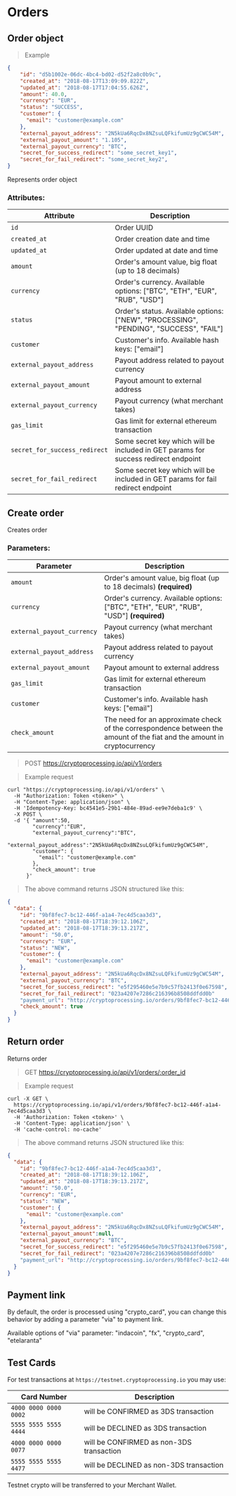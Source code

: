 # Orders

## Order object

> Example

```json
{
    "id": "d5b1002e-06dc-4bc4-bd02-d52f2a8c0b9c",
    "created_at": "2018-08-17T13:09:09.822Z",
    "updated_at": "2018-08-17T17:04:55.626Z",
    "amount": 40.0,
    "currency": "EUR",
    "status": "SUCCESS",
    "customer": {
      "email": "customer@example.com"
    },
    "external_payout_address": "2N5kUa6RqcDx8NZsuLQFkifumUz9gCWC54M",
    "external_payout_amount": "1.105",
    "external_payout_currency": "BTC",
    "secret_for_success_redirect": "some_secret_key1",
    "secret_for_fail_redirect": "some_secret_key2",
}
```

Represents order object
 
### Attributes:

Attribute | Description
--------- | -----------
`id` | Order UUID
`created_at` | Order creation date and time
`updated_at` | Order updated at date and time
`amount` | Order's amount value, big float (up to 18 decimals)
`currency` | Order's currency. Available options: ["BTC", "ETH", "EUR", "RUB", "USD"]
`status` | Order's status. Available options: ["NEW", "PROCESSING", "PENDING", "SUCCESS", "FAIL"]
`customer` | Customer's info. Available hash keys: ["email"]
`external_payout_address` | Payout address related to payout currency
`external_payout_amount` | Payout amount to external address
`external_payout_currency` | Payout currency (what merchant takes)
`gas_limit` | Gas limit for external ethereum transaction
`secret_for_success_redirect` | Some secret key which will be included in GET params for success redirect endpoint
`secret_for_fail_redirect` | Some secret key which will be included in GET params for fail redirect endpoint


## Create order

Creates order

### Parameters:

Parameter | Description
--------- | -----------
`amount` | Order's amount value, big float (up to 18 decimals) **(required)**
`currency` | Order's currency. Available options: ["BTC", "ETH", "EUR", "RUB", "USD"] **(required)**
`external_payout_currency` | Payout currency (what merchant takes)
`external_payout_address` | Payout address related to payout currency
`external_payout_amount` | Payout amount to external address
`gas_limit` | Gas limit for external ethereum transaction
`customer` | Customer's info. Available hash keys: ["email"]
`check_amount` | The need for an approximate check of the correspondence between the amount of the fiat and the amount in cryptocurrency

> POST https://cryptoprocessing.io/api/v1/orders

> Example request

```shell
curl "https://cryptoprocessing.io/api/v1/orders" \
  -H "Authorization: Token <token>" \
  -H "Content-Type: application/json" \
  -H 'Idempotency-Key: bc4541e5-29b1-484e-89ad-ee9e7deba1c9' \
  -X POST \
  -d '{ "amount":50,
        "currency":"EUR",
        "external_payout_currency":"BTC",
        "external_payout_address":"2N5kUa6RqcDx8NZsuLQFkifumUz9gCWC54M",
        "customer": {
          "email": "customer@example.com"
        },
        "check_amount": true
      }'
```

> The above command returns JSON structured like this:

```json
{
  "data": {
    "id": "9bf8fec7-bc12-446f-a1a4-7ec4d5caa3d3",
    "created_at": "2018-08-17T18:39:12.106Z",
    "updated_at": "2018-08-17T18:39:13.217Z",
    "amount": "50.0",
    "currency": "EUR",
    "status": "NEW",
    "customer": {
      "email": "customer@example.com"
    },
    "external_payout_address": "2N5kUa6RqcDx8NZsuLQFkifumUz9gCWC54M",
    "external_payout_currency": "BTC",
    "secret_for_success_redirect": "e5f295460e5e7b9c57fb2413f0e67598",
    "secret_for_fail_redirect": "023a4207e7286c216396b8508ddfdd0b"
    "payment_url": "http://cryptoprocessing.io/orders/9bf8fec7-bc12-446f-a1a4-7ec4d5caa3d3/pay",
    "check_amount": true
  }
}
```


## Return order

Returns order

> GET https://cryptoprocessing.io/api/v1/orders/:order_id

> Example request

```shell
curl -X GET \
  https://cryptoprocessing.io/api/v1/orders/9bf8fec7-bc12-446f-a1a4-7ec4d5caa3d3 \
  -H 'Authorization: Token <token>' \
  -H 'Content-Type: application/json' \
  -H 'cache-control: no-cache'
```

> The above command returns JSON structured like this:

```json
{
  "data": {
    "id": "9bf8fec7-bc12-446f-a1a4-7ec4d5caa3d3",
    "created_at": "2018-08-17T18:39:12.106Z",
    "updated_at": "2018-08-17T18:39:13.217Z",
    "amount": "50.0",
    "currency": "EUR",
    "status": "NEW",
    "customer": {
      "email": "customer@example.com"
    },
    "external_payout_address": "2N5kUa6RqcDx8NZsuLQFkifumUz9gCWC54M",
    "external_payout_amount":null,
    "external_payout_currency": "BTC",
    "secret_for_success_redirect": "e5f295460e5e7b9c57fb2413f0e67598",
    "secret_for_fail_redirect": "023a4207e7286c216396b8508ddfdd0b"
    "payment_url": "http://cryptoprocessing.io/orders/9bf8fec7-bc12-446f-a1a4-7ec4d5caa3d3/pay"
  }
}
```

## Payment link

By default, the order is processed using "crypto_card", you can change this behavior by adding a parameter "via" to payment link.

Available options of "via" parameter: "indacoin", "fx", "crypto_card", "etelaranta"


## Test Cards

For test transactions at `https://testnet.cryptoprocessing.io` you may use:

Card Number | Description
--------- | -----------
`4000 0000 0000 0002` | will be CONFIRMED as 3DS transaction
`5555 5555 5555 4444` | will be DECLINED as 3DS transaction
`4000 0000 0000 0077` | will be CONFIRMED as non-3DS transaction
`5555 5555 5555 4477` | will be DECLINED as non-3DS transaction

Testnet crypto will be transferred to your Merchant Wallet.
